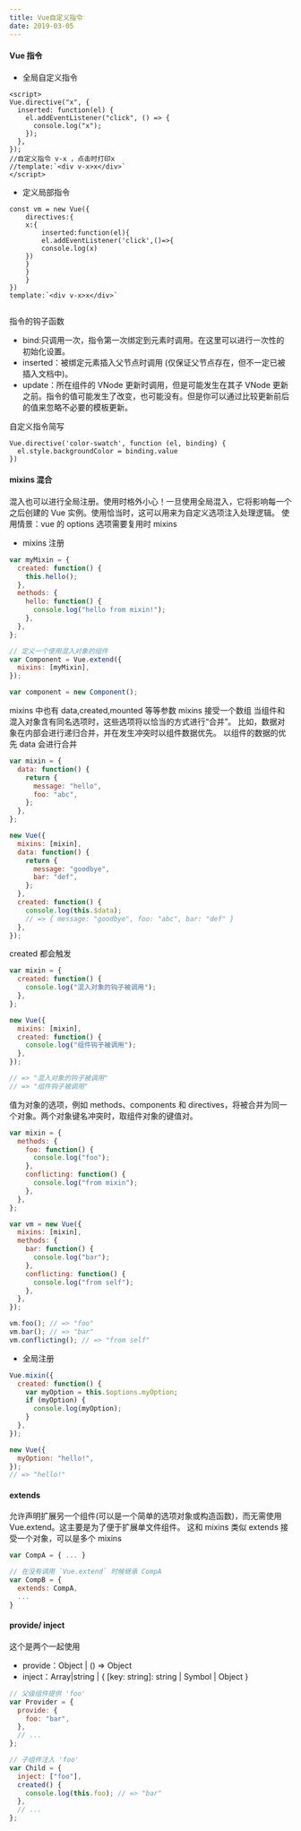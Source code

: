 ```yaml
---
title: Vue自定义指令
date: 2019-03-05
---
```


#### Vue 指令

- 全局自定义指令

```vue
<script>
Vue.directive("x", {
  inserted: function(el) {
    el.addEventListener("click", () => {
      console.log("x");
    });
  },
});
//自定义指令 v-x ，点击时打印x
//template:`<div v-x>x</div>`
</script>
```

- 定义局部指令

```vuejs
const vm = new Vue({
    directives:{
    x:{
        inserted:function(el){
        el.addEventListener('click',()=>{
        console.log(x)
    })
    }
    }
    }
})
template:`<div v-x>x</div>`


```

指令的钩子函数

- bind:只调用一次，指令第一次绑定到元素时调用。在这里可以进行一次性的初始化设置。
- inserted：被绑定元素插入父节点时调用 (仅保证父节点存在，但不一定已被插入文档中)。
- update：所在组件的 VNode 更新时调用，但是可能发生在其子 VNode 更新之前。指令的值可能发生了改变，也可能没有。但是你可以通过比较更新前后的值来忽略不必要的模板更新。

自定义指令简写

```vuejs
Vue.directive('color-swatch', function (el, binding) {
  el.style.backgroundColor = binding.value
})
```

#### mixins 混合

混入也可以进行全局注册。使用时格外小心！一旦使用全局混入，它将影响每一个之后创建的 Vue 实例。使用恰当时，这可以用来为自定义选项注入处理逻辑。
使用情景：vue 的 options 选项需要复用时 mixins

- mixins 注册

```javascript
var myMixin = {
  created: function() {
    this.hello();
  },
  methods: {
    hello: function() {
      console.log("hello from mixin!");
    },
  },
};

// 定义一个使用混入对象的组件
var Component = Vue.extend({
  mixins: [myMixin],
});

var component = new Component();
```

mixins 中也有 data,created,mounted 等等参数
mixins 接受一个数组
当组件和混入对象含有同名选项时，这些选项将以恰当的方式进行“合并”。
比如，数据对象在内部会进行递归合并，并在发生冲突时以组件数据优先。
以组件的数据的优先
data 会进行合并

```javascript
var mixin = {
  data: function() {
    return {
      message: "hello",
      foo: "abc",
    };
  },
};

new Vue({
  mixins: [mixin],
  data: function() {
    return {
      message: "goodbye",
      bar: "def",
    };
  },
  created: function() {
    console.log(this.$data);
    // => { message: "goodbye", foo: "abc", bar: "def" }
  },
});
```

created 都会触发

```javascript
var mixin = {
  created: function() {
    console.log("混入对象的钩子被调用");
  },
};

new Vue({
  mixins: [mixin],
  created: function() {
    console.log("组件钩子被调用");
  },
});

// => "混入对象的钩子被调用"
// => "组件钩子被调用"
```

值为对象的选项，例如 methods、components 和 directives，将被合并为同一个对象。两个对象键名冲突时，取组件对象的键值对。

```javascript
var mixin = {
  methods: {
    foo: function() {
      console.log("foo");
    },
    conflicting: function() {
      console.log("from mixin");
    },
  },
};

var vm = new Vue({
  mixins: [mixin],
  methods: {
    bar: function() {
      console.log("bar");
    },
    conflicting: function() {
      console.log("from self");
    },
  },
});

vm.foo(); // => "foo"
vm.bar(); // => "bar"
vm.conflicting(); // => "from self"
```

- 全局注册

```javascript
Vue.mixin({
  created: function() {
    var myOption = this.$options.myOption;
    if (myOption) {
      console.log(myOption);
    }
  },
});

new Vue({
  myOption: "hello!",
});
// => "hello!"
```

#### extends

允许声明扩展另一个组件(可以是一个简单的选项对象或构造函数)，而无需使用 Vue.extend。这主要是为了便于扩展单文件组件。
这和 mixins 类似
extends 接受一个对象，可以是多个 mixins

```javascript
var CompA = { ... }

// 在没有调用 `Vue.extend` 时候继承 CompA
var CompB = {
  extends: CompA,
  ...
}
```

#### provide/ inject

这个是两个一起使用

- provide：Object | () => Object
- inject：Array|string | { [key: string]: string | Symbol | Object }

```javascript
// 父级组件提供 'foo'
var Provider = {
  provide: {
    foo: "bar",
  },
  // ...
};

// 子组件注入 'foo'
var Child = {
  inject: ["foo"],
  created() {
    console.log(this.foo); // => "bar"
  },
  // ...
};
```
